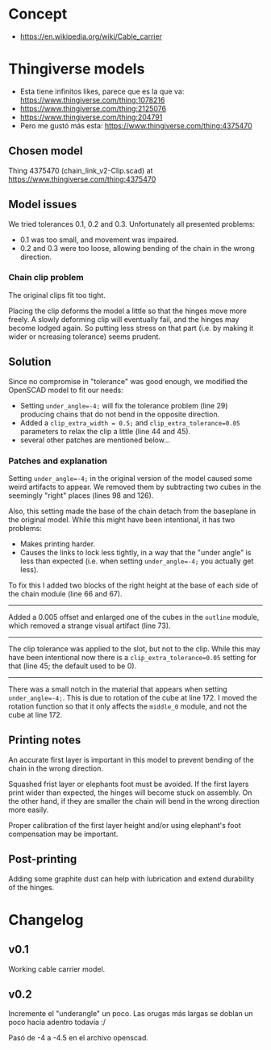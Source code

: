 # Concept

* https://en.wikipedia.org/wiki/Cable_carrier

# Thingiverse models

* Esta tiene infinitos likes, parece que es la que va: https://www.thingiverse.com/thing:1078216
* https://www.thingiverse.com/thing:2125076
* https://www.thingiverse.com/thing:204791
* Pero me gustó más esta: https://www.thingiverse.com/thing:4375470

## Chosen model

Thing 4375470 (chain_link_v2-Clip.scad) at https://www.thingiverse.com/thing:4375470

## Model issues

We tried tolerances 0.1, 0.2 and 0.3. Unfortunately all presented problems:

  * 0.1 was too small, and movement was impaired.
  * 0.2 and 0.3 were too loose, allowing bending of the chain in the wrong direction.

### Chain clip problem

The original clips fit too tight.

Placing the clip deforms the model a little so that the hinges move more freely.  A slowly deforming clip will eventually fail, and the hinges may become lodged again. So putting less stress on that part (i.e. by making it wider or ncreasing tolerance) seems prudent.

## Solution

Since no compromise in "tolerance" was good enough, we modified the OpenSCAD model to fit our needs:

  * Setting `under_angle=-4;` will fix the tolerance problem (line 29) producing chains that do not bend in the opposite direction.
  * Added a `clip_extra_width = 0.5;` and `clip_extra_tolerance=0.05` parameters to relax the clip a little (line 44 and 45).
  * several other patches are mentioned below...

### Patches and explanation

Setting `under_angle=-4;` in the original version of the model caused some weird artifacts to appear. We removed them by subtracting two cubes in the seemingly "right" places (lines 98 and 126).

Also, this setting made the base of the chain detach from the baseplane in the original model. While this might have been intentional, it has two problems:

  * Makes printing harder.
  * Causes the links to lock less tightly, in a way that the "under angle" is less than expected (i.e. when setting `under_angle=-4;` you actually get less).

To fix this I added two blocks of the right height at the base of each side of the chain module (line 66 and 67). 

----

Added a 0.005 offset and enlarged one of the cubes in the `outline` module, which removed a strange visual artifact (line 73).

----

The clip tolerance was applied to the slot, but not to the clip. While this may have been intentional now there is a `clip_extra_tolerance=0.05` setting for that (line 45; the default used to be 0).

----

There was a small notch in the material that appears when setting `under_angle=-4;`. This is due to rotation of the cube at line 172. I moved the rotation function so that it only affects the `middle_0` module, and not the cube at line 172.

## Printing notes

An accurate first layer is important in this model to prevent bending of the chain in the wrong direction.

Squashed frist layer or elephants foot must be avoided. If the first layers print wider than expected, the hinges will become stuck on assembly. On the other hand, if they are smaller the chain will bend in the wrong direction more easily.

Proper calibration of the first layer height and/or using elephant's foot compensation may be important.

## Post-printing

Adding some graphite dust can help with lubrication and extend durability of the hinges.

# Changelog

## v0.1

Working cable carrier model.

## v0.2

Incremente el "underangle" un poco. Las orugas más largas se doblan un poco hacia adentro todavía :/

Pasó de -4 a -4.5 en el archivo openscad.

